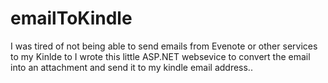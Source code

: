 emailToKindle
=============

I was tired of not being able to send emails from Evenote or other services to my Kinlde to I wrote this little ASP.NET websevice to convert the email into an attachment and send it to my kindle email address..